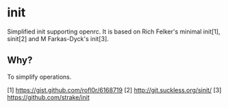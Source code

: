 init
====

Simplified init supporting openrc. It is based
on Rich Felker's minimal init[1], sinit[2] and
M Farkas-Dyck's init[3].

Why?
----

To simplify operations.

[1] https://gist.github.com/rofl0r/6168719
[2] http://git.suckless.org/sinit/
[3] https://github.com/strake/init
